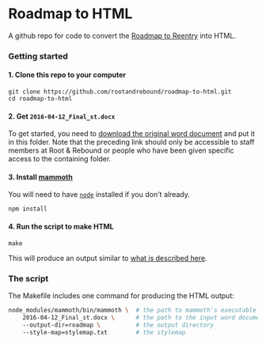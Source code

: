 # Roadmap to HTML

A github repo for code to convert the [Roadmap to Reentry](https://objects-us-west-1.dream.io/roadmapguide/RoadmapGuide-2016.pdf) into HTML.

### Getting started

#### 1. Clone this repo to your computer

```
git clone https://github.com/rootandrebound/roadmap-to-html.git
cd roadmap-to-html
```

#### 2. Get `2016-04-12_Final_st.docx`

To get started, you need to [download the original word document](https://drive.google.com/uc?export=download&id=0BzNrkiCWAqHZdDNzdlNlY2FKNVU) and put it in this folder. Note that the preceding link should only be accessible to staff members at Root & Rebound or people who have been given specific access to the containing folder.

#### 3. Install [mammoth](https://github.com/mwilliamson/mammoth.js)

You will need to have [`node`](https://nodejs.org/en/download/) installed if you don't already.

```
npm install
```

#### 4. Run the script to make HTML

```
make
```

This will produce an output similar to [what is described here](https://github.com/rootandrebound/roadmap-to-html/issues/1).

### The script

The Makefile includes one command for producing the HTML output:

```bash
node_modules/mammoth/bin/mammoth \  # the path to mammoth's executable
    2016-04-12_Final_st.docx \      # the path to the input word document
    --output-dir=roadmap \          # the output directory
    --style-map=stylemap.txt        # the stylemap
```

